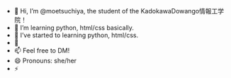 - 👋 Hi, I’m @moetsuchiya, the student of the KadokawaDowango情報工学院！
- 👀 I’m learning python, html/css basically.
- 🌱 I’ve started to learning python, html/css.
- 💞️ 
- 📫 Feel free to DM!
- 😄 Pronouns: she/her
- ⚡ 

<!---
moetsuchiya/moetsuchiya is a ✨ special ✨ repository because its `README.md` (this file) appears on your GitHub profile.
You can click the Preview link to take a look at your changes.
--->
